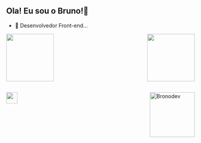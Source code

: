 ## Ola! Eu sou o Bruno!👋

- 🌱 Desenvolvedor Front-end...

 <div>
  <a href="https://github.com/bronodev">
  <img height="127em" src="https://github-readme-stats.vercel.app/api?username=bronodev&show_icons=true&theme=dracula&include_all_commits=true&count_private=true"/>
  <img height="127em" align="right" src="https://github-readme-stats.vercel.app/api/top-langs/?username=bronodev&layout=compact&langs_count=7&theme=dracula"/>
</div>
  
   ##

<div> 
  <img align="right" height="120em" alt="Bronodev" src="https://qph.fs.quoracdn.net/main-qimg-9725f43386f85c2923a8bf1c073244b2"/>
 	<a href="https://www.linkedin.com/in/brono/" target="_blank"><img src="https://cdn.jsdelivr.net/gh/devicons/devicon/icons/linkedin/linkedin-original.svg" width="30em target="_blank"></a>
  </div>
